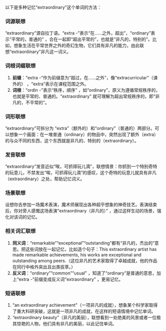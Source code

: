 以下是多种记忆“extraordinary”这个单词的方法：
### 词源联想
“extraordinary”源自拉丁语。“extra -”表示“在……之外，超出”，“ordinary”表示“平常的，普通的” ，合在一起即“超出平常的”，也就是“非凡的，特别的”。比如，想象生活在平常世界之外的奇幻生物，它们具有非凡的能力，由此联想“extraordinary”非凡这一词义。

### 词根词缀联想
1. **前缀**：“extra -”作为前缀意为“超过，在……之外”，像“extracurricular”（课外的） ，“extra”表示在课程范围之外。
2. **词根**：“ordin -”表示“秩序，顺序” ，如“ordinary”，原义为遵循常规秩序的，也就是平常的、普通的。“extraordinary” 就可理解为超出常规秩序的，即“非凡的，不平常的”。

### 词形联想
“extraordinary”可拆分为 “extra”（额外的）和“ordinary”（普通的）两部分。可以想象一个画面：在一堆普通（ordinary）的物品中，突然出现了额外（extra）的与众不同的东西，这个东西就是非凡的、特别的（extraordinary）。 

### 发音联想
“extraordinary”发音近似“唉，可抓得玩儿滴”，联想情景：你抓到一个特别奇特的玩意儿，不禁发出“唉，可抓得玩儿滴”的感叹，这个奇特的玩意儿就具有非凡（extraordinary）之处，帮助记忆词义。 

### 场景联想
设想你去参加一场魔术表演，魔术师展现出各种超乎想象的神奇技艺。表演结束后，你对旁人感慨这场表演“extraordinary（非凡的）” ，通过这样生动的场景，强化对该词的记忆。

### 相关词汇联想
1. **同义词**：“remarkable”“exceptional”“outstanding”都有“非凡的，杰出的”意思。把这些词放在一起记忆，比如造个句子：This extraordinary artist has made remarkable achievements, his works are exceptional and outstanding among peers.（这位非凡的艺术家取得了卓越成就，他的作品在同行中格外突出且出类拔萃。）
2. **反义词**：“ordinary”“common”“usual” ，知道了“ordinary”是普通的意思，加上“extra -”前缀变成反义词“extraordinary” ，更易记忆。

### 短语联想
1. “an extraordinary achievement”（一项非凡的成就），想象某个科学家取得了重大科研突破，这就是一项非凡的成就，在这样的短语情境中记忆单词。
2. “extraordinary beauty”（非凡的美丽），联想看到一处绝美的风景或者一位极其惊艳的人物，他们具有非凡的美丽，以此记住单词。 